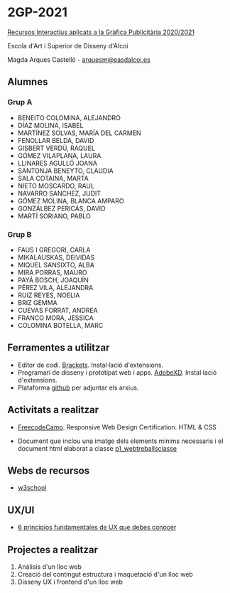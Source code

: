 # 2GP-2021
[Recursos Interactius aplicats a la Gràfica Publicitària 2020/2021](https://arquesm.github.io/2GP-2021/)

Escola d'Art i Superior de Disseny d'Alcoi

Magda Arques Castelló - arquesm@easdalcoi.es 

## Alumnes

### Grup A
* BENEITO COLOMINA, ALEJANDRO	
* DÍAZ MOLINA, ISABEL	
* MARTÍNEZ SOLVAS, MARÍA DEL CARMEN 	
* FENOLLAR BELDA, DAVID 	
* GISBERT VERDÚ, RAQUEL	
* GÓMEZ VILAPLANA, LAURA 	
* LLINARES  AGULLÓ JOANA	
* SANTONJA BENEYTO, CLAUDIA 	
* SALA COTAINA, MARTA 	
* NIETO MOSCARDO, RAUL 	
* NAVARRO SANCHEZ, JUDIT 	
* GÓMEZ MOLINA, BLANCA AMPARO 	
* GONZÁLBEZ PERICÁS, DAVID	
* MARTÍ SORIANO, PABLO	

### Grup B
* FAUS I GREGORI, CARLA 
* MIKALAUSKAS, DEIVIDAS 	
* MIQUEL SANSIXTO, ALBA 	
* MIRA PORRAS, MAURO 	
* PAYÁ BOSCH, JOAQUÍN 	
* PÉREZ VILA, ALEJANDRA 	
* RUIZ REYES, NOELIA 	
* BRIZ GEMMA	
* CUEVAS FORRAT, ANDREA	
* FRANCO MORA, JESSICA 
* COLOMINA BOTELLA, MARC	

## Ferramentes a utilitzar

* Editor de codi. [Brackets](http://brackets.io/). Instal·lació d'extensions.
* Programari de disseny i prototipat web i apps. [AdobeXD](https://www.adobe.com/es/products/xd.html). Instal·lació d'extensions.
* Plataforma [github](https://github.com/) per adjuntar els arxius.


## Activitats a realitzar

* [FreecodeCamp](https://www.freecodecamp.org/learn). Responsive Web Design Certification. HTML & CSS

* Document que inclou una imatge dels elements mínims necessaris i el document html elaborat a classe [p1_webtreballsclasse](p1_webtreballsclasse.zip)

## Webs de recursos

* [w3school](https://www.w3schools.com/)

## UX/UI

* [6 principios fundamentales de UX que debes conocer](https://adriansolca.medium.com/6-principios-fundamentales-de-ux-que-debes-conocer-6ddff96b61ad)


## Projectes a realitzar

<ol>
  <li>Anàlisis d'un lloc web</li>
  <li>Creació del contingut estructura i maquetació d'un lloc web</li>
  <li>Disseny UX i frontend d'un lloc web</li>
</ol>

